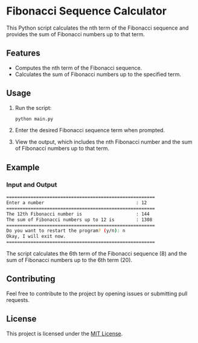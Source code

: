 # Fibonacci Sequence Calculator

This Python script calculates the nth term of the Fibonacci sequence and provides the sum of Fibonacci numbers up to that term.

## Features

- Computes the nth term of the Fibonacci sequence.
- Calculates the sum of Fibonacci numbers up to the specified term.

## Usage

1. Run the script:

   ```bash
   python main.py
   ```

2. Enter the desired Fibonacci sequence term when prompted.

3. View the output, which includes the nth Fibonacci number and the sum of Fibonacci numbers up to that term.

## Example

### Input and Output

```bash
=======================================================
Enter a number                                  : 12
=======================================================
The 12th Fibonacci number is                    : 144
The sum of Fibonacci numbers up to 12 is        : 1308
=======================================================
Do you want to restart the program? (y/n): n
Okay, I will exit now.
=======================================================
```

The script calculates the 6th term of the Fibonacci sequence (8) and the sum of Fibonacci numbers up to the 6th term (20).

## Contributing

Feel free to contribute to the project by opening issues or submitting pull requests.

## License

This project is licensed under the [MIT License](/LICENSE).
